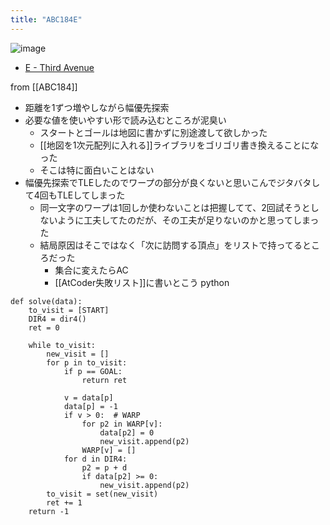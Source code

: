```yaml
---
title: "ABC184E"
---
```


![image](https://gyazo.com/3b62a4951b2100ef564ece4d0770989b/thumb/1000)
- [E - Third Avenue](https://atcoder.jp/contests/abc184/tasks/abc184_e)

from [[ABC184]]

- 距離を1ずつ増やしながら幅優先探索
- 必要な値を使いやすい形で読み込むところが泥臭い
    - スタートとゴールは地図に書かずに別途渡して欲しかった
    - [[地図を1次元配列に入れる]]ライブラリをゴリゴリ書き換えることになった
    - そこは特に面白いことはない
- 幅優先探索でTLEしたのでワープの部分が良くないと思いこんでジタバタして4回もTLEしてしまった
    - 同一文字のワープは1回しか使わないことは把握してて、2回試そうとしないように工夫してたのだが、その工夫が足りないのかと思ってしまった
    - 結局原因はそこではなく「次に訪問する頂点」をリストで持ってるところだった
        - 集合に変えたらAC
        - [[AtCoder失敗リスト]]に書いとこう
python

```
def solve(data):
    to_visit = [START]
    DIR4 = dir4()
    ret = 0
    
    while to_visit:
        new_visit = []
        for p in to_visit:
            if p == GOAL:
                return ret

            v = data[p]
            data[p] = -1
            if v > 0:  # WARP
                for p2 in WARP[v]:
                    data[p2] = 0
                    new_visit.append(p2)
                WARP[v] = []
            for d in DIR4:
                p2 = p + d
                if data[p2] >= 0:
                    new_visit.append(p2)
        to_visit = set(new_visit)
        ret += 1
    return -1
```

